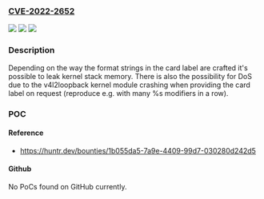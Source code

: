 ### [CVE-2022-2652](https://cve.mitre.org/cgi-bin/cvename.cgi?name=CVE-2022-2652)
![](https://img.shields.io/static/v1?label=Product&message=umlaeute%2Fv4l2loopback&color=blue)
![](https://img.shields.io/static/v1?label=Version&message=n%2Fa&color=blue)
![](https://img.shields.io/static/v1?label=Vulnerability&message=CWE-134%20Use%20of%20Externally-Controlled%20Format%20String&color=brighgreen)

### Description

Depending on the way the format strings in the card label are crafted it's possible to leak kernel stack memory. There is also the possibility for DoS due to the v4l2loopback kernel module crashing when providing the card label on request (reproduce e.g. with many %s modifiers in a row).

### POC

#### Reference
- https://huntr.dev/bounties/1b055da5-7a9e-4409-99d7-030280d242d5

#### Github
No PoCs found on GitHub currently.

